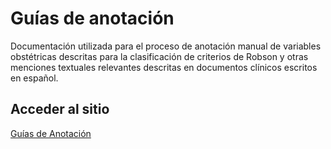 # Guías de anotación
Documentación utilizada para el proceso de anotación manual de variables obstétricas descritas para la clasificación de criterios de Robson y otras menciones textuales relevantes descritas en documentos clínicos escritos en español.

## Acceder al sitio
[Guías de Anotación](https://pln-disca-iimas.github.io/robson-criteria-guidelines/)
